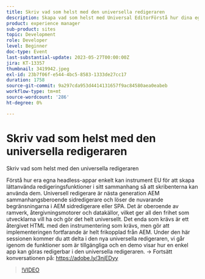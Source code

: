 ```yaml
---
title: Skriv vad som helst med den universella redigeraren
description: Skapa vad som helst med Universal EditorFörstå hur dina egna headless-appar enkelt kan mäta upp EU för att ge redigering i rätt sammanhang med låg friktion till författarnas fingertoppar. Universell redigerare är nästa generation AEM sammanhangsberoende sidredigerare och löser de nuvarande begränsningarna i AEM sidredigerare eller SPA. Det är oberoende av ramverk, återgivningsmotorer och datakällor, vilket ger all den frihet som utvecklarna vill ha och gör det helt universellt. Det enda som krävs är ett återgivet HTML med den instrumentering som krävs, men gör att implementeringen fortfarande är helt frikopplad från AEM. Under den här sessionen kommer du att delta i den nya universella redigeraren, vi går igenom de funktioner som är tillgängliga och en demo visar hur en enkel app kan göras redigerbar i den universella redigeraren.
product: experience manager
sub-product: sites
topic: Development
role: Developer
level: Beginner
doc-type: Event
last-substantial-update: 2023-05-27T00:00:00Z
jira: KT-13357
thumbnail: 3419942.jpeg
exl-id: 23b7f06f-e544-4bc5-8583-1333de27cc17
duration: 1758
source-git-commit: 9a297cda953d4414131657f9ac84580aea0eabeb
workflow-type: tm+mt
source-wordcount: '286'
ht-degree: 0%

---
```


# Skriv vad som helst med den universella redigeraren

Skriv vad som helst med den universella redigeraren

Förstå hur era egna headless-appar enkelt kan instrument EU för att skapa lättanvända redigeringsfunktioner i sitt sammanhang så att skribenterna kan använda dem. Universell redigerare är nästa generation AEM sammanhangsberoende sidredigerare och löser de nuvarande begränsningarna i AEM sidredigerare eller SPA. Det är oberoende av ramverk, återgivningsmotorer och datakällor, vilket ger all den frihet som utvecklarna vill ha och gör det helt universellt. Det enda som krävs är ett återgivet HTML med den instrumentering som krävs, men gör att implementeringen fortfarande är helt frikopplad från AEM. Under den här sessionen kommer du att delta i den nya universella redigeraren, vi går igenom de funktioner som är tillgängliga och en demo visar hur en enkel app kan göras redigerbar i den universella redigeraren. → Fortsätt konversationen på: https://adobe.ly/3njEDyy

>[!VIDEO](https://video.tv.adobe.com/v/3419942/?learn=on)
